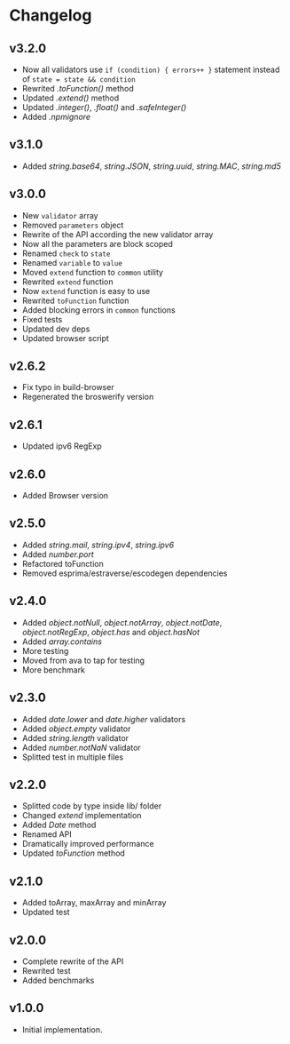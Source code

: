 # Changelog

## v3.2.0
- Now all validators use `if (condition) { errors++ }` statement instead of `state = state && condition`
- Rewrited *.toFunction()* method
- Updated *.extend()* method
- Updated *.integer()*, *.float()* and *.safeInteger()*
- Added *.npmignore*

## v3.1.0
- Added *string.base64*, *string.JSON*, *string.uuid*, *string.MAC*, *string.md5*

## v3.0.0
- New `validator` array
- Removed `parameters` object
- Rewrite of the API according the new validator array
- Now all the parameters are block scoped
- Renamed `check` to `state`
- Renamed `variable` to `value`
- Moved `extend` function to `common` utility
- Rewrited `extend` function
- Now `extend` function is easy to use
- Rewrited `toFunction` function
- Added blocking errors in `common` functions
- Fixed tests
- Updated dev deps
- Updated browser script

## v2.6.2
- Fix typo in build-browser
- Regenerated the broswerify version

## v2.6.1
- Updated ipv6 RegExp

## v2.6.0
- Added Browser version

## v2.5.0
- Added *string.mail*, *string.ipv4*, *string.ipv6*
- Added *number.port*
- Refactored toFunction
- Removed esprima/estraverse/escodegen dependencies

## v2.4.0
- Added *object.notNull*, *object.notArray*, *object.notDate*, *object.notRegExp*, *object.has* and *object.hasNot*
- Added *array.contains*
- More testing
- Moved from ava to tap for testing
- More benchmark

## v2.3.0
- Added *date.lower* and *date.higher* validators
- Added *object.empty* validator
- Added *string.length* validator
- Added *number.notNaN* validator
- Splitted test in multiple files

## v2.2.0
- Splitted code by type inside lib/ folder
- Changed *extend* implementation
- Added *Date* method
- Renamed API
- Dramatically improved performance
- Updated *toFunction* method

## v2.1.0
- Added toArray, maxArray and minArray
- Updated test

## v2.0.0
- Complete rewrite of the API
- Rewrited test
- Added benchmarks

## v1.0.0
- Initial implementation.
